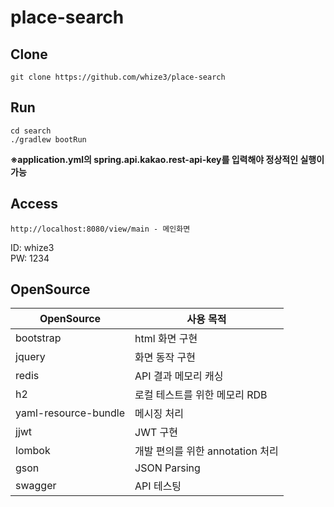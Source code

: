 # place-search
## Clone
```
git clone https://github.com/whize3/place-search
```

## Run
```
cd search
./gradlew bootRun
```  
**※application.yml의 spring.api.kakao.rest-api-key를 입력해야 정상적인 실행이 가능**

## Access
```
http://localhost:8080/view/main - 메인화면
```  
ID: whize3  
PW: 1234

## OpenSource
|OpenSource| 사용 목적|
|---|---|
|bootstrap|html 화면 구현  
|jquery| 화면 동작 구현  
|redis| API 결과 메모리 캐싱  
|h2| 로컬 테스트를 위한 메모리 RDB  
|yaml-resource-bundle| 메시징 처리  
|jjwt|JWT 구현  
|lombok| 개발 편의를 위한 annotation 처리  
|gson| JSON Parsing  
|swagger|API 테스팅
